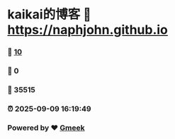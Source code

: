 # kaikai的博客 :link: https://naphjohn.github.io 
### :page_facing_up: [10](https://naphjohn.github.io/tag.html) 
### :speech_balloon: 0 
### :hibiscus: 35515 
### :alarm_clock: 2025-09-09 16:19:49 
### Powered by :heart: [Gmeek](https://github.com/Meekdai/Gmeek)
